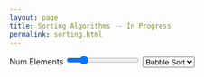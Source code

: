 ```yaml
---
layout: page
title: Sorting Algorithms -- In Progress
permalink: sorting.html
---
```


<label>Num Elements</label>
<input type="range" id="num" value="20" />
<select id="type" value="bubble">
	<option value="bubble">Bubble Sort</option>
	<option value="quick">Quick Sort</option>
</select><br>

<canvas id="animation" width="500px" height="500px"/>

<script src="/sort.js">
